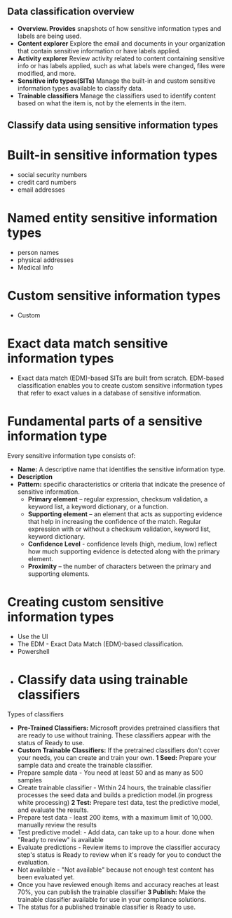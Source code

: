 ## Data classification overview
* **Overview. Provides** snapshots of how sensitive information types and labels are being used.
* **Content explorer** Explore the email and documents in your organization that contain sensitive information or have labels applied.
* **Activity explorer** Review activity related to content containing sensitive info or has labels applied, such as what labels were changed, files were modified, and more.
* **Sensitive info types(SITs)** Manage the built-in and custom sensitive information types available to classify data.
* **Trainable classifiers** Manage the classifiers used to identify content based on what the item is, not by the elements in the item.
## Classify data using sensitive information types
# Built-in sensitive information types
*  social security numbers
*  credit card numbers
*  email addresses
# Named entity sensitive information types
*  person names
*  physical addresses
*  Medical Info
# Custom sensitive information types
* Custom
# Exact data match sensitive information types
* Exact data match (EDM)-based SITs are built from scratch. EDM-based classification enables you to create custom sensitive information types that refer to exact values in a database of sensitive information.
# Fundamental parts of a sensitive information type
Every sensitive information type consists of:
* **Name:** A descriptive name that identifies the sensitive information type.
* **Description**
* **Pattern:** specific characteristics or criteria that indicate the presence of sensitive information.
  * **Primary element** – regular expression, checksum validation, a keyword list, a keyword dictionary, or a function.
  * **Supporting element** – an element that acts as supporting evidence that help in increasing the confidence of the match. Regular expression with or without a checksum validation, keyword list, keyword dictionary.
  * **Confidence Level** - confidence levels (high, medium, low) reflect how much supporting evidence is detected along with the primary element.
  * **Proximity** – the number of characters between the primary and supporting elements.
# Creating custom sensitive information types
* Use the UI
* The EDM -  Exact Data Match (EDM)-based classification.
* Powershell
* # Classify data using trainable classifiers
Types of classifiers
* **Pre-Trained Classifiers:** Microsoft provides pretrained classifiers that are ready to use without training. These classifiers appear with the status of Ready to use.
* **Custom Trainable Classifiers:** If the pretrained classifiers don't cover your needs, you can create and train your own.
**1 Seed:** Prepare your sample data and create the trainable classifier.
* Prepare sample data - You need at least 50 and as many as 500 samples
* Create trainable classifier - Within 24 hours, the trainable classifier processes the seed data and builds a prediction model.(in progress white processing)
**2 Test:** Prepare test data, test the predictive model, and evaluate the results.
* Prepare test data - least 200 items, with a maximum limit of 10,000. manually review the results
* Test predictive model: - Add data, can take up to a hour. done when "Ready to review" is available
* Evaluate predictions - Review items to improve the classifier accuracy step's status is Ready to review when it's ready for you to conduct the evaluation.
* Not available - "Not available" because not enough test content has been evaluated yet.
* Once you have reviewed enough items and accuracy reaches at least 70%, you can publish the trainable classifier
**3 Publish:** Make the trainable classifier available for use in your compliance solutions.
* The status for a published trainable classifier is Ready to use.
